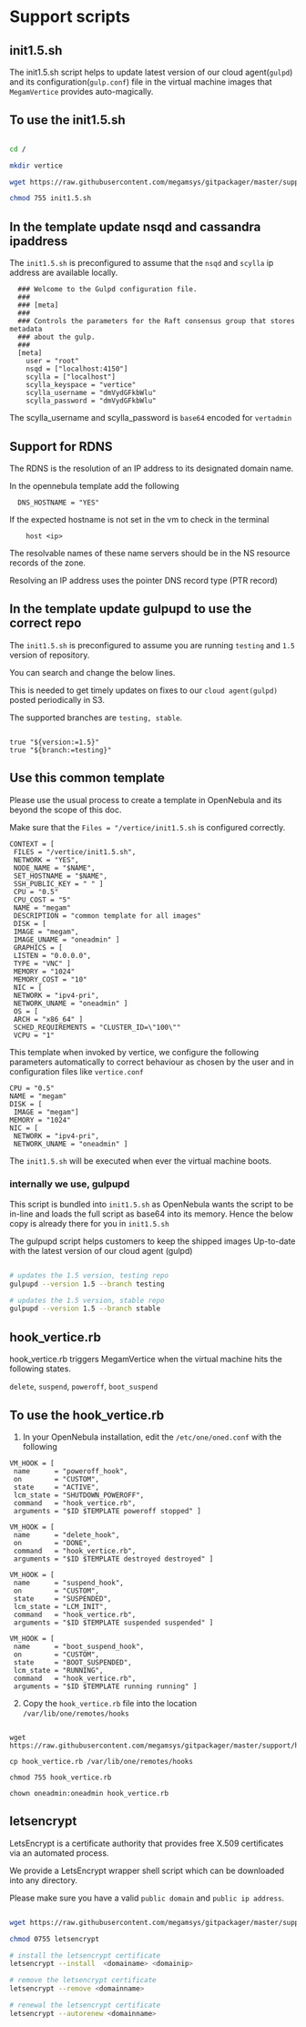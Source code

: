 # Support scripts

## init1.5.sh

The init1.5.sh script helps to update latest version of our cloud agent(`gulpd`) and its configuration(`gulp.conf`) file in the virtual machine images that `MegamVertice` provides auto-magically.

## To use the init1.5.sh

```bash

cd /

mkdir vertice

wget https://raw.githubusercontent.com/megamsys/gitpackager/master/support/init1.5.sh

chmod 755 init1.5.sh


```

## In the template update nsqd and cassandra ipaddress

The `init1.5.sh` is preconfigured to assume that the `nsqd` and `scylla` ip address are available locally.

```
  ### Welcome to the Gulpd configuration file.
  ###
  ### [meta]
  ###
  ### Controls the parameters for the Raft consensus group that stores metadata
  ### about the gulp.
  ###
  [meta]
    user = "root"
    nsqd = ["localhost:4150"]
    scylla = ["localhost"]
    scylla_keyspace = "vertice"
    scylla_username = "dmVydGFkbWlu"
    scylla_password = "dmVydGFkbWlu"

```

The scylla_username and scylla_password is `base64` encoded for `vertadmin`

## Support for RDNS

  The RDNS is  the resolution of an IP address to its designated domain name.

  In the opennebula template add the following

  ```
    DNS_HOSTNAME = "YES"
  ```  
 If the expected hostname is not set in the vm to check in the terminal

```
    host <ip>
```

The resolvable names of these name servers should be in the NS resource records of the zone.

Resolving an IP address uses the pointer DNS record type (PTR record)       


## In the template update gulpupd to use the correct repo

The `init1.5.sh` is preconfigured to assume you are running `testing` and `1.5` version of repository.

You can search and change the below lines.

This is needed to get timely updates on fixes to our `cloud agent(gulpd)` posted periodically in S3.

The supported branches are `testing, stable`.

```

true "${version:=1.5}"
true "${branch:=testing}"

```

## Use this common template

Please use the usual process to create a template in OpenNebula and its beyond the scope of this doc.

Make sure that the `Files = "/vertice/init1.5.sh` is configured correctly.

```
CONTEXT = [
 FILES = "/vertice/init1.5.sh",
 NETWORK = "YES",
 NODE_NAME = "$NAME",
 SET_HOSTNAME = "$NAME",
 SSH_PUBLIC_KEY = " " ]
 CPU = "0.5"
 CPU_COST = "5"
 NAME = "megam"
 DESCRIPTION = "common template for all images"
 DISK = [
 IMAGE = "megam",
 IMAGE_UNAME = "oneadmin" ]
 GRAPHICS = [
 LISTEN = "0.0.0.0",
 TYPE = "VNC" ]
 MEMORY = "1024"
 MEMORY_COST = "10"
 NIC = [
 NETWORK = "ipv4-pri",
 NETWORK_UNAME = "oneadmin" ]
 OS = [
 ARCH = "x86_64" ]
 SCHED_REQUIREMENTS = "CLUSTER_ID=\"100\""
 VCPU = "1"

```

This template when invoked by vertice, we configure the following parameters automatically to correct behaviour as chosen by the user and in configuration files like `vertice.conf`

```
CPU = "0.5"
NAME = "megam"
DISK = [
 IMAGE = "megam"]
MEMORY = "1024"
NIC = [
 NETWORK = "ipv4-pri",
 NETWORK_UNAME = "oneadmin" ]
```

The `init1.5.sh` will be executed when ever the  virtual machine boots.


### internally we use, gulpupd

This script is bundled into `init1.5.sh` as OpenNebula wants the script to be in-line and loads the full script as base64 into its memory. Hence the below copy is already there for you in `init1.5.sh`

The gulpupd script helps customers to keep the shipped images Up-to-date with the latest version of
our cloud agent (gulpd)

```bash

# updates the 1.5 version, testing repo
gulpupd --version 1.5 --branch testing

# updates the 1.5 version, stable repo
gulpupd --version 1.5 --branch stable

````

## hook_vertice.rb

hook_vertice.rb triggers MegamVertice when the virtual machine hits the following states.

`delete`, `suspend`, `poweroff`, `boot_suspend`

## To use the hook_vertice.rb

1. In your OpenNebula installation, edit the `/etc/one/oned.conf` with the following

```
VM_HOOK = [
 name      = "poweroff_hook",
 on        = "CUSTOM",
 state     = "ACTIVE",
 lcm_state = "SHUTDOWN_POWEROFF",
 command   = "hook_vertice.rb",
 arguments = "$ID $TEMPLATE poweroff stopped" ]

VM_HOOK = [
 name      = "delete_hook",
 on        = "DONE",
 command   = "hook_vertice.rb",
 arguments = "$ID $TEMPLATE destroyed destroyed" ]

VM_HOOK = [
 name      = "suspend_hook",
 on        = "CUSTOM",
 state     = "SUSPENDED",
 lcm_state = "LCM_INIT",
 command   = "hook_vertice.rb",
 arguments = "$ID $TEMPLATE suspended suspended" ]

VM_HOOK = [
 name      = "boot_suspend_hook",
 on        = "CUSTOM",
 state     = "BOOT_SUSPENDED",
 lcm_state = "RUNNING",
 command   = "hook_vertice.rb",
 arguments = "$ID $TEMPLATE running running" ]
```

2. Copy the `hook_vertice.rb` file into the location `/var/lib/one/remotes/hooks`

```

wget https://raw.githubusercontent.com/megamsys/gitpackager/master/support/hook_vertice.rb

cp hook_vertice.rb /var/lib/one/remotes/hooks

chmod 755 hook_vertice.rb

chown oneadmin:oneadmin hook_vertice.rb

```

## letsencrypt

LetsEncrypt is a certificate authority that  provides free X.509 certificates via an automated process.

We provide a LetsEncrypt wrapper shell script which can be downloaded into any directory.

Please make sure you have a valid `public domain` and `public ip address`.


```bash

wget https://raw.githubusercontent.com/megamsys/gitpackager/master/support/letsencrypt

chmod 0755 letsencrypt

# install the letsencrypt certificate
letsencrypt --install  <domainame> <domainip>

# remove the letsencrypt certificate
letsencrypt --remove <domainname>

# renewal the letsencrypt certificate
letsencrypt --autorenew <domainname>

````
